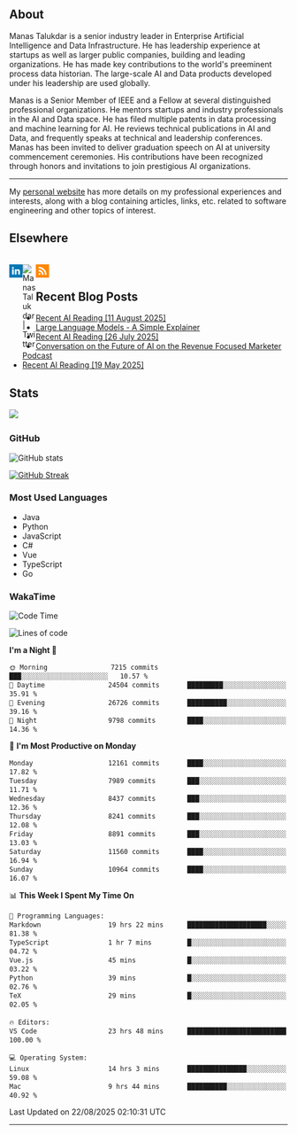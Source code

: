 ## About

Manas Talukdar is a senior industry leader in Enterprise Artificial Intelligence and Data Infrastructure. He has leadership experience at startups as well as larger public companies, building and leading organizations. He has made key contributions to the world's preeminent process data historian. The large-scale AI and Data products developed under his leadership are used globally.

Manas is a Senior Member of IEEE and a Fellow at several distinguished professional organizations. He mentors startups and industry professionals in the AI and Data space. He has filed multiple patents in data processing and machine learning for AI. He reviews technical publications in AI and Data, and frequently speaks at technical and leadership conferences. Manas has been invited to deliver graduation speech on AI at university commencement ceremonies. His contributions have been recognized through honors and invitations to join prestigious AI organizations.

---

My [personal website](https://manastalukdar.github.io/) has more details on my professional experiences and interests, along with a blog containing articles, links, etc. related to software engineering and other topics of interest.

## Elsewhere

</br>

<a href="https://www.linkedin.com/in/manastalukdar" target="_blank">
  <img align="left" alt="Manas Talukdar | Linkedin" width="24px" src="https://raw.githubusercontent.com/edent/SuperTinyIcons/master/images/svg/linkedin.svg" />
</a>
<a href="https://www.twitter.com/manastalukdar" target="_blank">
  <img align="left" alt="Manas Talukdar | Twitter" width="24px" src="https://github.com/TheDudeThatCode/TheDudeThatCode/blob/master/Assets/Twitter.svg" />
</a>
<a href="https://manastalukdar.github.io/" target="_blank">
  <img align="left" alt="Manas Talukdar | Website" width="24px" src="https://github.com/edent/SuperTinyIcons/blob/master/images/svg/rss.svg" />
</a>

</br>

## Recent Blog Posts

<!-- BLOG:START -->
- [Recent AI Reading [11 August 2025]](https://manastalukdar.github.io/blog/2025/08/11/recent-ai-reading-11-august-2025/)
- [Large Language Models - A Simple Explainer](https://manastalukdar.github.io/blog/2025/08/08/large-language-models-simple-explainer/)
- [Recent AI Reading [26 July 2025]](https://manastalukdar.github.io/blog/2025/07/26/recent-ai-reading-26-july-2025/)
- [Conversation on the Future of AI on the Revenue Focused Marketer Podcast](https://manastalukdar.github.io/blog/2025/07/22/conversation-future-of-ai-revenue-focused-marketer-podcast/)
- [Recent AI Reading [19 May 2025]](https://manastalukdar.github.io/blog/2025/05/19/recent-ai-reading-19-may-2025/)
<!-- BLOG:END -->

## Stats

![](https://komarev.com/ghpvc/?username=manastalukdar)

### GitHub

![GitHub stats](https://github-readme-stats.vercel.app/api?username=manastalukdar&show_icons=true&hide_border=true&hide_rank=true&hide_title=true&icon_color=79ff97&text_color=cecac3&bg_color=4d4b4b)

[![GitHub Streak](https://streak-stats.demolab.com?user=manastalukdar&hide_border=true&border_radius=4&date_format=M%20j%5B%2C%20Y%5D&background=4D4B4B)](https://git.io/streak-stats)

### Most Used Languages

- Java
- Python
- JavaScript
- C#
- Vue
- TypeScript
- Go

<!--
![Top Langs](https://github-readme-stats.vercel.app/api/top-langs/?username=manastalukdar&layout=compact&hide_border=true&hide_title=true&icon_color=79ff97&text_color=cecac3&bg_color=4d4b4b)
-->

### WakaTime

<!--START_SECTION:waka-->
![Code Time](http://img.shields.io/badge/Code%20Time-5%2C916%20hrs%203%20mins-blue)

![Lines of code](https://img.shields.io/badge/From%20Hello%20World%20I%27ve%20Written-25.5%20million%20lines%20of%20code-blue)

**I'm a Night 🦉** 

```text
🌞 Morning                7215 commits        ███░░░░░░░░░░░░░░░░░░░░░░   10.57 % 
🌆 Daytime                24504 commits       █████████░░░░░░░░░░░░░░░░   35.91 % 
🌃 Evening                26726 commits       ██████████░░░░░░░░░░░░░░░   39.16 % 
🌙 Night                  9798 commits        ████░░░░░░░░░░░░░░░░░░░░░   14.36 % 
```
📅 **I'm Most Productive on Monday** 

```text
Monday                   12161 commits       ████░░░░░░░░░░░░░░░░░░░░░   17.82 % 
Tuesday                  7989 commits        ███░░░░░░░░░░░░░░░░░░░░░░   11.71 % 
Wednesday                8437 commits        ███░░░░░░░░░░░░░░░░░░░░░░   12.36 % 
Thursday                 8241 commits        ███░░░░░░░░░░░░░░░░░░░░░░   12.08 % 
Friday                   8891 commits        ███░░░░░░░░░░░░░░░░░░░░░░   13.03 % 
Saturday                 11560 commits       ████░░░░░░░░░░░░░░░░░░░░░   16.94 % 
Sunday                   10964 commits       ████░░░░░░░░░░░░░░░░░░░░░   16.07 % 
```


📊 **This Week I Spent My Time On** 

```text
💬 Programming Languages: 
Markdown                 19 hrs 22 mins      ████████████████████░░░░░   81.38 % 
TypeScript               1 hr 7 mins         █░░░░░░░░░░░░░░░░░░░░░░░░   04.72 % 
Vue.js                   45 mins             █░░░░░░░░░░░░░░░░░░░░░░░░   03.22 % 
Python                   39 mins             █░░░░░░░░░░░░░░░░░░░░░░░░   02.76 % 
TeX                      29 mins             █░░░░░░░░░░░░░░░░░░░░░░░░   02.05 % 

🔥 Editors: 
VS Code                  23 hrs 48 mins      █████████████████████████   100.00 % 

💻 Operating System: 
Linux                    14 hrs 3 mins       ███████████████░░░░░░░░░░   59.08 % 
Mac                      9 hrs 44 mins       ██████████░░░░░░░░░░░░░░░   40.92 % 
```


 Last Updated on 22/08/2025 02:10:31 UTC
<!--END_SECTION:waka-->

---

<!--

**manastalukdar/manastalukdar** is a ✨ _special_ ✨ repository because its `README.md` (this file) appears on your GitHub profile.

Here are some ideas to get you started:

- 🔭 I’m currently working on ...
- 🌱 I’m currently learning ...
- 👯 I’m looking to collaborate on ...
- 🤔 I’m looking for help with ...
- 💬 Ask me about ...
- 📫 How to reach me: ...
- 😄 Pronouns: ...
- ⚡ Fun fact: ...
-->
